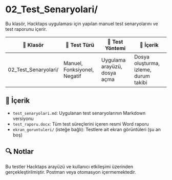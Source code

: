 # 02_Test_Senaryolari/

Bu klasör, Hacktaps uygulaması için yapılan manuel test senaryolarını ve test raporunu içerir.

| 📂 Klasör | 🧪 Test Türü | 🔧 Test Yöntemi | 📄 İçerik |
|-----------|--------------|------------------|----------|
| 02_Test_Senaryolari/ | Manuel, Fonksiyonel, Negatif | Uygulama arayüzü, dosya açma | Dosya oluşturma, izleme, durum takibi |

## 📄 İçerik

- `test_senaryolari.md`: Uygulanan test senaryolarının Markdown versiyonu  
- `test_raporu.docx`: Tüm test süreçlerini içeren resmi Word raporu  
- `ekran_goruntuleri/` (isteğe bağlı): Testlere ait ekran görüntüleri (şu an boş)

## 🔍 Notlar

Bu testler Hacktaps arayüzü ve kullanıcı etkileşimi üzerinden gerçekleştirilmiştir. Postman veya otomasyon içermemektedir.
